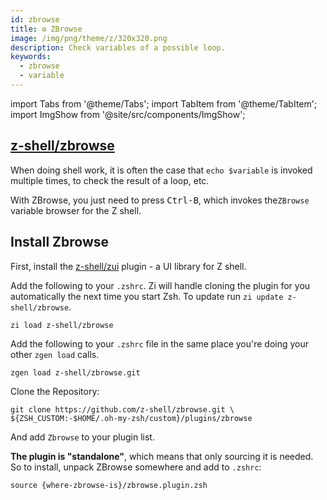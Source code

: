 ```yaml
---
id: zbrowse
title: ⚙️ ZBrowse
image: /img/png/theme/z/320x320.png
description: Check variables of a possible loop.
keywords:
  - zbrowse
  - variable
---
```


<!-- @format -->

import Tabs from '@theme/Tabs'; import TabItem from '@theme/TabItem'; import ImgShow from '@site/src/components/ImgShow';

## <i class="fa-brands fa-github"></i> [z-shell/zbrowse][]

When doing shell work, it is often the case that `echo $variable` is invoked multiple times, to check the result of a loop, etc.

With ZBrowse, you just need to press <kbd>Ctrl-B</kbd>, which invokes the`ZBrowse` variable browser for the Z shell.

<ImgShow
  img="/img/cast/gif/zsh/zbrowse.gif"
  alt="ZBrowse Preview"
/>

## Install Zbrowse

First, install the [z-shell/zui][] plugin - a UI library for Z shell.

<Tabs>
  <TabItem value="zi" label="Zi" default>

Add the following to your `.zshrc`. Zi will handle cloning the plugin for you automatically the next time you start Zsh. To update run `zi update z-shell/zbrowse`.

```shell title="~/.zshrc"
zi load z-shell/zbrowse
```

  </TabItem>
  <TabItem value="zgen" label="Zgen">

Add the following to your `.zshrc` file in the same place you're doing your other `zgen load` calls.

```shell title="~/.zshrc"
zgen load z-shell/zbrowse.git
```

  </TabItem>
  <TabItem value="oh-my-zsh" label="Oh-My-Zsh">

Clone the Repository:

```shell title="~/.zshrc" showLineNumbers
git clone https://github.com/z-shell/zbrowse.git \
${ZSH_CUSTOM:-$HOME/.oh-my-zsh/custom}/plugins/zbrowse
```

And add `Zbrowse` to your plugin list.

  </TabItem>
  <TabItem value="standalone" label="Standalone">

**The plugin is "standalone"**, which means that only sourcing it is needed. So to install, unpack ZBrowse somewhere and add to `.zshrc`:

```shell title="~/.zshrc"
source {where-zbrowse-is}/zbrowse.plugin.zsh
```

  </TabItem>
</Tabs>

<!-- end-of-file -->
<!-- links -->

[z-shell/zbrowse]: https://github.com/z-shell/zbrowse
[z-shell/zui]: https://github.com/z-shell/zui
